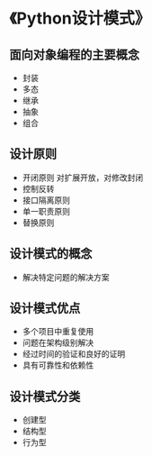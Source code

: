 # 《Python设计模式》

## 面向对象编程的主要概念

- 封装
- 多态
- 继承
- 抽象
- 组合

## 设计原则

- 开闭原则   对扩展开放，对修改封闭
- 控制反转  
- 接口隔离原则
- 单一职责原则
- 替换原则 

## 设计模式的概念

- 解决特定问题的解决方案

## 设计模式优点

- 多个项目中重复使用
- 问题在架构级别解决
- 经过时间的验证和良好的证明
- 具有可靠性和依赖性

## 设计模式分类

- 创建型
- 结构型
- 行为型

## 
